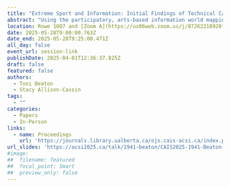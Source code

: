 ```yaml
---
title: "Extreme Sport and Information: Initial Findings of Technical Cave Diver’s Information-Seeking Behaviours"
abstract: "Using the participatory, arts-based information world mapping (IWM) method, this study investigated the information-seeking behaviors of cave divers before, during, and after cave dives. Cave diving is considered an extreme sport, in which technical divers trained in overhead environments penetrate flooded cave systems. 20 participants were interviewed using the IWM technique and semi-structured open-ended questions. Verbatim clean transcriptions and participant maps were coded using thematic content analysis. Participant data suggests cave divers may be intentionally restrictive in their information-sharing behaviors, choosing vetted contacts willing to reciprocate information exchanges."
location: Rowe 1007 and [Zoom A](https://us06web.zoom.us/j/87262218920?pwd=5ioya8nZ6CaAVAsMQuMeC8MpMrUzjG.1)
date: 2025-05-28T9:00:00.763Z
date_end: 2025-05-28T9:25:00.471Z
all_day: false
event_url: session-link
publishDate: 2025-04-01T12:36:37.825Z
draft: false
featured: false
authors:
  - Toni Beaton
  - Stacy Allison-Cassin
tags:
  - ""
categories:
  - Papers
  - In-Person
links:
  - name: Proceedings
    url: 'https://journals.library.ualberta.ca/ojs.cais-acsi.ca/index.php/cais-asci/article/view/1941'
url_slides: 'https://acsi2025.ca/talk/1941-beaton/CAIS2025-1941-Beaton-Slides.pdf'
#image:
##  filename: featured
##  focal_point: Smart
##  preview_only: false
---
```

